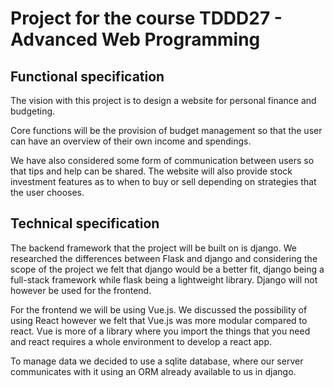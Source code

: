 # Project for the course TDDD27 - Advanced Web Programming

## Functional specification
The vision with this project is to design a website for personal finance and budgeting.

Core functions will be the provision of budget management so that the user can have an overview of their own income and spendings.

We have also considered some form of communication between users so that tips and help can be shared.
The website will also provide stock investment features as to when to buy or sell depending on strategies that the user chooses. 

## Technical specification
The backend framework that the project will be built on is django. 
We researched the differences between Flask and django and considering
the scope of the project we felt that django would be a better fit, 
django being a full-stack framework while flask being a lightweight library. 
Django will not however be used for the frontend.

For the frontend we will be using Vue.js. We discussed the possibility of using React however we felt that Vue.js was more modular compared to react. 
Vue is more of a library where you import the things that you need and react requires a whole environment to develop a react app.

To manage data we decided to use a sqlite database,  where our server communicates with it using an ORM  already available to us in django.
